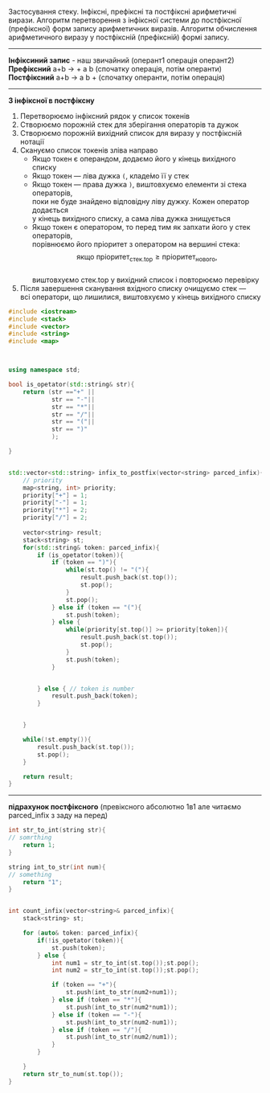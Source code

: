 Застосування стеку. Інфіксні, префіксні та постфіксні арифметичні вирази. Алгоритм перетворення з інфіксної системи до постфіксної (префіксної) форм запису арифметичних виразів. Алгоритм обчислення арифметичного виразу у постфіксній (префіксній) формі запису.

---
__Інфіксиний запис__ - наш звичайний (оперант1 операція оперант2)
__Префіксний__ a+b $\rightarrow$ + a b (спочатку операція, потім операнти)
__Постфіксний__  a+b $\rightarrow$ a b + (спочатку операнти, потім операція)

---
__З інфіксної в постфіксну__
1. Перетворюємо інфіксний рядок у список токенів  
2. Створюємо порожній стек для зберігання операторів та дужок  
3. Створюємо порожній вихідний список для виразу у постфіксній нотації  
4. Скануємо список токенів зліва направо  
   - Якщо токен є операндом, додаємо його у кінець вихідного списку  
   - Якщо токен — ліва дужка `(`, кладе́мо її у стек  
   - Якщо токен — права дужка `)`, виштовхуємо елементи зі стека операторів,  
     поки не буде знайдено відповідну ліву дужку. Кожен оператор додається  
     у кінець вихідного списку, а сама ліва дужка знищується  
   - Якщо токен є оператором, то перед тим як запхати його у стек операторів,  
     порівнюємо його пріоритет з оператором на вершині стека:  
     $$\text{якщо пріоритет}_\text{стек.top} \ge \text{пріоритет}_\text{нового},$$  
     виштовхуємо стек.top у вихідний список і повторюємо перевірку  
5. Після завершення сканування вхідного списку очищуємо стек —  
   всі оператори, що лишилися, виштовхуємо у кінець вихідного списку  

```c++
#include <iostream>
#include <stack>
#include <vector>
#include <string>
#include <map>



using namespace std;

bool is_opetator(std::string& str){
    return (str =="+" ||
            str == "-"||
            str == "*"||
            str == "/"||
            str == "("||
            str == ")"
            );

}


std::vector<std::string> infix_to_postfix(vector<string> parced_infix){
    // priority
    map<string, int> priority;
    priority["+"] = 1;
	priority["-"] = 1;
	priority["*"] = 2;
	priority["/"] = 2;
    
    vector<string> result;
    stack<string> st;
    for(std::string& token: parced_infix){
        if (is_opetator(token)){
            if (token == ")"){
                while(st.top() != "("){
                    result.push_back(st.top());
                    st.pop();
                }
                st.pop();
            } else if (token == "("){
                st.push(token);
            } else {
                while(priority[st.top()] >= priority[token]){
                    result.push_back(st.top());
                    st.pop();
                }
                st.push(token);
            }


        } else { // token is number
            result.push_back(token);
        }


    }

    while(!st.empty()){
        result.push_back(st.top());
        st.pop();
    }

    return result;
}

```

---
__підрахунок постфіксного__
(превіксного абсолютно 1в1 але читаємо parced_infix з заду на перед)
```c++
int str_to_int(string str){
// somrthing
    return 1;
}

string int_to_str(int num){
// something
    return "1";
}


int count_infix(vector<string>& parced_infix){
    stack<string> st;

    for (auto& token: parced_infix){
        if(!is_opetator(token)){
            st.push(token);
        } else {
            int num1 = str_to_int(st.top());st.pop();
            int num2 = str_to_int(st.top());st.pop();

            if (token == "+"){
                st.push(int_to_str(num2+num1));
            } else if (token == "*"){
                st.push(int_to_str(num2*num1));
            } else if (token == "-"){
                st.push(int_to_str(num2-num1));
            } else if (token == "/"){
                st.push(int_to_str(num2/num1));
            }
        }

    }
    return str_to_num(st.top());
}
```